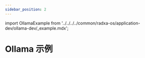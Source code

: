 ```yaml
---
sidebar_position: 2
---
```


import OllamaExample from '../../../../common/radxa-os/application-dev/ollama-dev/\_example.mdx';

# Ollama 示例

<OllamaExample />

